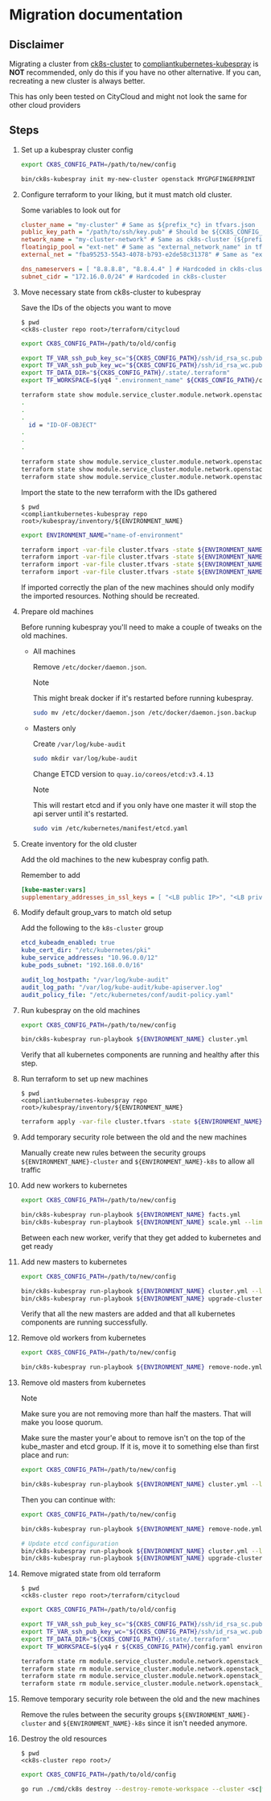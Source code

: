# Migration documentation

## Disclaimer

Migrating a cluster from [ck8s-cluster](https://github.com/elastisys/ck8s-cluster) to [compliantkubernetes-kubespray](https://github.com/elastisys/compliantkubernetes-kubespray) is **NOT** recommended, only do this if you have no other alternative.
If you can, recreating a new cluster is always better.

This has only been tested on CityCloud and might not look the same for other cloud providers

## Steps

1. Set up a kubespray cluster config

    ```bash
    export CK8S_CONFIG_PATH=/path/to/new/config

    bin/ck8s-kubespray init my-new-cluster openstack MYGPGFINGERPRINT
    ```

1. Configure terraform to your liking, but it must match old cluster.

    Some variables to look out for

    ```ini
    cluster_name = "my-cluster" # Same as ${prefix_*c} in tfvars.json
    public_key_path = "/path/to/ssh/key.pub" # Should be ${CK8S_CONFIG_PATH}/ssh/id_rsa_sc.pub
    network_name = "my-cluster-network" # Same as ck8s-cluster (${prefix_*c}-network)
    floatingip_pool = "ext-net" # Same as "external_network_name" in tfvars.json
    external_net = "fba95253-5543-4078-b793-e2de58c31378" # Same as "external_network_id" in tfvars.json

    dns_nameservers = [ "8.8.8.8", "8.8.4.4" ] # Hardcoded in ck8s-cluster
    subnet_cidr = "172.16.0.0/24" # Hardcoded in ck8s-cluster
    ```

1. Move necessary state from ck8s-cluster to kubespray

      Save the IDs of the objects you want to move

    ```ShellSession
    $ pwd
    <ck8s-cluster repo root>/terraform/citycloud
    ```

    ```bash
    export CK8S_CONFIG_PATH=/path/to/old/config

    export TF_VAR_ssh_pub_key_sc="${CK8S_CONFIG_PATH}/ssh/id_rsa_sc.pub"
    export TF_VAR_ssh_pub_key_wc="${CK8S_CONFIG_PATH}/ssh/id_rsa_wc.pub"
    export TF_DATA_DIR="${CK8S_CONFIG_PATH}/.state/.terraform"
    export TF_WORKSPACE=$(yq4 ".environment_name" ${CK8S_CONFIG_PATH}/config.yaml)

    terraform state show module.service_cluster.module.network.openstack_networking_network_v2.network
    .
    .
    .
      id = "ID-OF-OBJECT"
    .
    .
    .

    terraform state show module.service_cluster.module.network.openstack_networking_router_v2.router
    terraform state show module.service_cluster.module.network.openstack_networking_subnet_v2.subnet
    terraform state show module.service_cluster.module.network.openstack_networking_router_interface_v2.router_interface
    ```

    Import the state to the new terraform with the IDs gathered

    ```ShellSession
    $ pwd
    <compliantkubernetes-kubespray repo root>/kubespray/inventory/${ENVIRONMENT_NAME}
    ```

    ```bash
    export ENVIRONMENT_NAME="name-of-environment"

    terraform import -var-file cluster.tfvars -state ${ENVIRONMENT_NAME}.tfstate -config=../../contrib/terraform/openstack/ module.network.openstack_networking_network_v2.k8s[0] <ID from same resource above>
    terraform import -var-file cluster.tfvars -state ${ENVIRONMENT_NAME}.tfstate -config=../../contrib/terraform/openstack/ module.network.openstack_networking_router_v2.k8s[0] <ID from same resource above>
    terraform import -var-file cluster.tfvars -state ${ENVIRONMENT_NAME}.tfstate -config=../../contrib/terraform/openstack/ module.network.openstack_networking_subnet_v2.k8s[0] <ID from same resource above>
    terraform import -var-file cluster.tfvars -state ${ENVIRONMENT_NAME}.tfstate -config=../../contrib/terraform/openstack/ module.network.openstack_networking_router_interface_v2.k8s[0] <ID from same resource above>
    ```

    If imported correctly the plan of the new machines should only modify the imported resources.
    Nothing should be recreated.

1. Prepare old machines

    Before running kubespray you'll need to make a couple of tweaks on the old machines.

    - All machines

      Remove `/etc/docker/daemon.json`.

      > [!NOTE]
      > This might break docker if it's restarted before running kubespray.

      ```bash
      sudo mv /etc/docker/daemon.json /etc/docker/daemon.json.backup
      ```

    - Masters only

      Create `/var/log/kube-audit`

      ```bash
      sudo mkdir var/log/kube-audit
      ```

      Change ETCD version to `quay.io/coreos/etcd:v3.4.13`

      > [!NOTE]
      > This will restart etcd and if you only have one master it will stop the api server until it's restarted.

      ```bash
      sudo vim /etc/kubernetes/manifest/etcd.yaml
      ```

1. Create inventory for the old cluster

    Add the old machines to the new kubespray config path.

    Remember to add

    ```ini
    [kube-master:vars]
    supplementary_addresses_in_ssl_keys = [ "<LB public IP>", "<LB private IP>" ]
    ```

1. Modify default group_vars to match old setup

    Add the following to the `k8s-cluster` group

    ```yaml
    etcd_kubeadm_enabled: true
    kube_cert_dir: "/etc/kubernetes/pki"
    kube_service_addresses: "10.96.0.0/12"
    kube_pods_subnet: "192.168.0.0/16"

    audit_log_hostpath: "/var/log/kube-audit"
    audit_log_path: "/var/log/kube-audit/kube-apiserver.log"
    audit_policy_file: "/etc/kubernetes/conf/audit-policy.yaml"
    ```

1. Run kubespray on the old machines

    ```bash
    export CK8S_CONFIG_PATH=/path/to/new/config

    bin/ck8s-kubespray run-playbook ${ENVIRONMENT_NAME} cluster.yml
    ```

    Verify that all kubernetes components are running and healthy after this step.

1. Run terraform to set up new machines

    ```ShellSession
    $ pwd
    <compliantkubernetes-kubespray repo root>/kubespray/inventory/${ENVIRONMENT_NAME}
    ```

    ```bash
    terraform apply -var-file cluster.tfvars -state ${ENVIRONMENT_NAME}.tfstate ../../contrib/terraform/openstack/
    ```

1. Add temporary security role between the old and the new machines

    Manually create new rules between the security groups `${ENVIRONMENT_NAME}-cluster` and `${ENVIRONMENT_NAME}-k8s` to allow all traffic

1. Add new workers to kubernetes

    ```bash
    export CK8S_CONFIG_PATH=/path/to/new/config

    bin/ck8s-kubespray run-playbook ${ENVIRONMENT_NAME} facts.yml
    bin/ck8s-kubespray run-playbook ${ENVIRONMENT_NAME} scale.yml --limit=new-worker-X # Add one worker at a time
    ```

    Between each new worker, verify that they get added to kubernetes and get ready

1. Add new masters to kubernetes

    ```bash
    export CK8S_CONFIG_PATH=/path/to/new/config

    bin/ck8s-kubespray run-playbook ${ENVIRONMENT_NAME} cluster.yml --limit=etcd,kube-master -e ignore_assert_errors=yes -e etcd_retries=10
    bin/ck8s-kubespray run-playbook ${ENVIRONMENT_NAME} upgrade-cluster.yml --limit=etcd,kube-master -e ignore_assert_errors=yes -e etcd_retries=10
    ```

    Verify that all the new masters are added and that all kubernetes components are running successfully.

1. Remove old workers from kubernetes

    ```bash
    export CK8S_CONFIG_PATH=/path/to/new/config

    bin/ck8s-kubespray run-playbook ${ENVIRONMENT_NAME} remove-node.yml -e node=old-worker-X # Remove one worker at a time
    ```

1. Remove old masters from kubernetes

    > [!NOTE]
    > Make sure you are not removing more than half the masters.
    > That will make you loose quorum.

    Make sure the master your'e about to remove isn't on the top of the kube_master and etcd group.
    If it is, move it to something else than first place and run:

    ```bash
    export CK8S_CONFIG_PATH=/path/to/new/config

    bin/ck8s-kubespray run-playbook ${ENVIRONMENT_NAME} cluster.yml --limit=etcd,kube-master -e ignore_assert_errors=yes
    ```

    Then you can continue with:

    ```bash
    export CK8S_CONFIG_PATH=/path/to/new/config

    bin/ck8s-kubespray run-playbook ${ENVIRONMENT_NAME} remove-node.yml -e node=old-master-X # Remove one master at a time

    # Update etcd configuration
    bin/ck8s-kubespray run-playbook ${ENVIRONMENT_NAME} cluster.yml --limit=etcd,kube-master -e ignore_assert_errors=yes
    bin/ck8s-kubespray run-playbook ${ENVIRONMENT_NAME} upgrade-cluster.yml --limit=etcd,kube-master -e ignore_assert_errors=yes
    ```

1. Remove migrated state from old terraform

    ```ShellSession
    $ pwd
    <ck8s-cluster repo root>/terraform/citycloud
    ```

    ```bash
    export CK8S_CONFIG_PATH=/path/to/old/config

    export TF_VAR_ssh_pub_key_sc="${CK8S_CONFIG_PATH}/ssh/id_rsa_sc.pub"
    export TF_VAR_ssh_pub_key_wc="${CK8S_CONFIG_PATH}/ssh/id_rsa_wc.pub"
    export TF_DATA_DIR="${CK8S_CONFIG_PATH}/.state/.terraform"
    export TF_WORKSPACE=$(yq4 r ${CK8S_CONFIG_PATH}/config.yaml environment_name)

    terraform state rm module.service_cluster.module.network.openstack_networking_network_v2.network
    terraform state rm module.service_cluster.module.network.openstack_networking_router_v2.router
    terraform state rm module.service_cluster.module.network.openstack_networking_subnet_v2.subnet
    terraform state rm module.service_cluster.module.network.openstack_networking_router_interface_v2.router_interface
    ```

1. Remove temporary security role between the old and the new machines

    Remove the rules between the security groups `${ENVIRONMENT_NAME}-cluster` and `${ENVIRONMENT_NAME}-k8s` since it isn't needed anymore.

1. Destroy the old resources

    ```ShellSession
    $ pwd
    <ck8s-cluster repo root>/
    ```

    ```bash
    export CK8S_CONFIG_PATH=/path/to/old/config

    go run ./cmd/ck8s destroy --destroy-remote-workspace --cluster <sc|wc>
    ```
